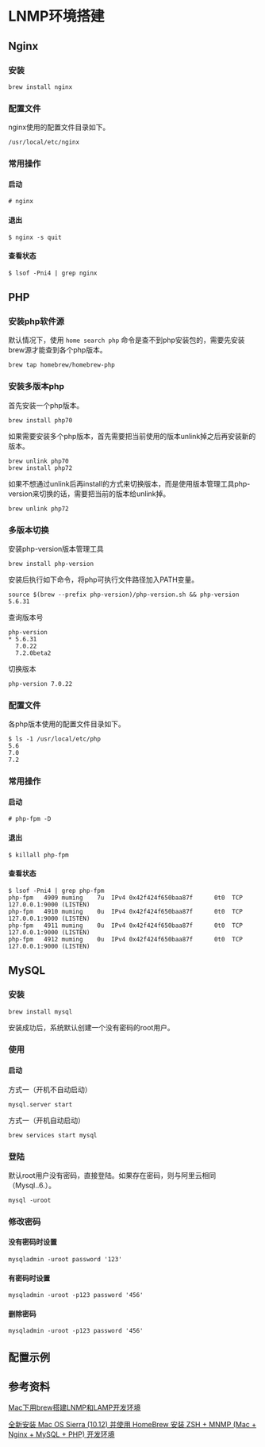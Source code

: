 # LNMP环境搭建

## Nginx

### 安装

```
brew install nginx
```


### 配置文件

nginx使用的配置文件目录如下。

```
/usr/local/etc/nginx
```


### 常用操作

#### 启动

```
# nginx
```


#### 退出

```
$ nginx -s quit
```


#### 查看状态

```
$ lsof -Pni4 | grep nginx
```


## PHP

### 安装php软件源

默认情况下，使用 `home search php` 命令是查不到php安装包的，需要先安装brew源才能查到各个php版本。

```
brew tap homebrew/homebrew-php
```


### 安装多版本php

首先安装一个php版本。

```
brew install php70
```

如果需要安装多个php版本，首先需要把当前使用的版本unlink掉之后再安装新的版本。

```
brew unlink php70
brew install php72
```

如果不想通过unlink后再install的方式来切换版本，而是使用版本管理工具php-version来切换的话，需要把当前的版本给unlink掉。

```
brew unlink php72
```


### 多版本切换

安装php-version版本管理工具

```
brew install php-version
```

安装后执行如下命令，将php可执行文件路径加入PATH变量。

```
source $(brew --prefix php-version)/php-version.sh && php-version 5.6.31
```

查询版本号

```
php-version
* 5.6.31
  7.0.22
  7.2.0beta2
```

切换版本

```
php-version 7.0.22
```


### 配置文件

各php版本使用的配置文件目录如下。

```
$ ls -1 /usr/local/etc/php
5.6
7.0
7.2
```


### 常用操作

#### 启动

```
# php-fpm -D
```


#### 退出

```
$ killall php-fpm
```


#### 查看状态

```
$ lsof -Pni4 | grep php-fpm
php-fpm   4909 muming    7u  IPv4 0x42f424f650baa87f      0t0  TCP 127.0.0.1:9000 (LISTEN)
php-fpm   4910 muming    0u  IPv4 0x42f424f650baa87f      0t0  TCP 127.0.0.1:9000 (LISTEN)
php-fpm   4911 muming    0u  IPv4 0x42f424f650baa87f      0t0  TCP 127.0.0.1:9000 (LISTEN)
php-fpm   4912 muming    0u  IPv4 0x42f424f650baa87f      0t0  TCP 127.0.0.1:9000 (LISTEN)
```


## MySQL

### 安装

```
brew install mysql
```

安装成功后，系统默认创建一个没有密码的root用户。


### 使用

#### 启动

方式一（开机不自动启动）

```
mysql.server start
```

方式一（开机自动启动）

```
brew services start mysql
```


### 登陆

默认root用户没有密码，直接登陆。如果存在密码，则与阿里云相同（Mysql..6.）。

```
mysql -uroot
```


### 修改密码

#### 没有密码时设置

```
mysqladmin -uroot password '123'
```


#### 有密码时设置

```
mysqladmin -uroot -p123 password '456'
```


#### 删除密码

```
mysqladmin -uroot -p123 password '456'
```


## 配置示例




## 参考资料

[Mac下用brew搭建LNMP和LAMP开发环境](http://yansu.org/2013/12/11/lamp-in-mac.html)

[全新安装 Mac OS Sierra (10.12) 并使用 HomeBrew 安装 ZSH + MNMP (Mac + Nginx + MySQL + PHP) 开发环境](https://laravel-china.org/topics/3129/new-installation-mac-os-sierra-1012-and-use-homebrew-to-install-zsh-mnmp-mac-nginx-mysql-php-development-environment)
